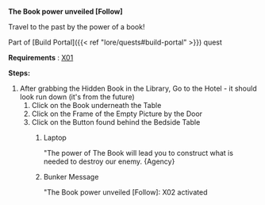 **The Book power unveiled [Follow]**

Travel to the past by the power of a book!

Part of [Build Portal]({{< ref "lore/quests#build-portal" >}}) quest

**Requirements** : [X01](#x01)

**Steps:**

1. After grabbing the Hidden Book in the Library, Go to the Hotel - it should look run down (it's from the future)
	1. Click on the Book underneath the Table
	2. Click on the Frame of the Empty Picture by the Door
	3. Click on the Button found behind the Bedside Table
		1. Laptop
 
			"The power of The Book will lead you to construct what is needed to destroy our enemy. {Agency}
		1. Bunker Message
 
			"The Book power unveiled [Follow]: X02 activated
